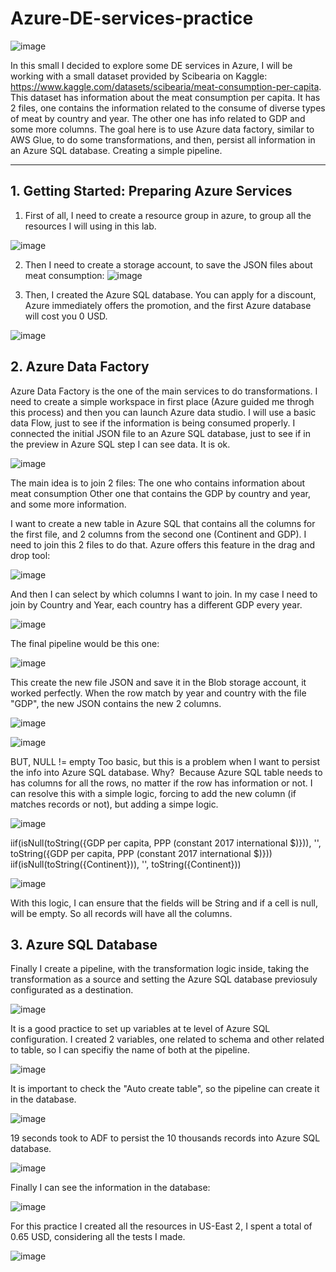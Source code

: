 # Azure-DE-services-practice

![image](https://github.com/user-attachments/assets/5cb6029d-1c40-4bb5-8b2a-dcbb16220e92)

In this small I decided to explore some DE services in Azure, I will be working with a small dataset provided by Scibearia on Kaggle: https://www.kaggle.com/datasets/scibearia/meat-consumption-per-capita.
This dataset has information about the meat consumption per capita. It has 2 files, one contains the information related to the consume of diverse types of meat by country and year. The other one has info related to GDP and some more columns.
The goal here is to use Azure data factory, similar to AWS Glue, to do some transformations, and then, persist all information in an Azure SQL database. Creating a simple pipeline.

---

## 1. Getting Started: Preparing Azure Services
1. First of all, I need to create a resource group in azure, to group all the resources I will using in this lab.

![image](https://github.com/user-attachments/assets/81aa2580-96ad-4be3-814c-0346e201648d)

2. Then I need to create a storage account, to save the JSON files about meat consumption:
  ![image](https://github.com/user-attachments/assets/b7a1c16e-0050-49cb-9205-6d8164166d67)

3. Then, I created the Azure SQL database. You can apply for a discount, Azure immediately offers the promotion, and the first Azure database will cost you 0 USD.
   
![image](https://github.com/user-attachments/assets/460b2b75-7512-4407-80fb-08ca569352a0)


## 2. Azure Data Factory
Azure Data Factory is the one of the main services to do transformations. I need to create a simple workspace in first place (Azure guided me throgh this process) and then you can launch Azure data studio.
I will use a basic data Flow, just to see if the information is being consumed properly. I connected the initial JSON file to an Azure SQL database, just to see if in the preview in Azure SQL step I can see data. It is ok.

![image](https://github.com/user-attachments/assets/014e0d25-2f92-40fd-94c7-2a6911ef626c)

The main idea is to join 2 files:
The one who contains information about meat consumption
Other one that contains the GDP by country and year, and some more information.

I want to create a new table in Azure SQL that contains all the columns for the first file, and 2 columns from the second one (Continent and GDP). I need to join this 2 files to do that. Azure offers this feature in the drag and drop tool:

![image](https://github.com/user-attachments/assets/5a856d44-7c28-4cdd-8370-b77d59bf05d6)

And then I can select by which columns I want to join. In my case I need to join by Country and Year, each country has a different GDP every year.

![image](https://github.com/user-attachments/assets/dacc9556-b120-4ef0-9485-3604596ec27b)

The final pipeline would be this one:

![image](https://github.com/user-attachments/assets/2be168fe-b159-45ee-8d77-e44cc6fb5900)

This create the new file JSON and save it in the Blob storage account, it worked perfectly. When the row match by year and country with the file "GDP", the new JSON contains the new 2 columns.

![image](https://github.com/user-attachments/assets/96c14866-e994-42ff-a586-07e35d1e1c58)

![image](https://github.com/user-attachments/assets/01148990-2326-4b3c-bee3-ad33ca9b82bd)


BUT, NULL != empty
Too basic, but this is a problem when I want to persist the info into Azure SQL database. Why? 
Because Azure SQL table needs to has columns for all the rows, no matter if the row has information or not.
I can resolve this with a simple logic, forcing to add the new column (if matches records or not), but adding a simpe logic.

![image](https://github.com/user-attachments/assets/5d75d9be-e386-42d1-a294-de533d77f88a)

iif(isNull(toString({GDP per capita, PPP (constant 2017 international $)})), '', toString({GDP per capita, PPP (constant 2017 international $)}))
iif(isNull(toString({Сontinent})), '', toString({Сontinent}))

![image](https://github.com/user-attachments/assets/af7dace4-a1d4-4fe8-9672-fa1838d26244)

With this logic, I can ensure that the fields will be String and if a cell is null, will be empty. So all records will have all the columns.




## 3. Azure SQL Database
Finally I create a pipeline, with the transformation logic inside, taking the transformation as a source and setting the Azure SQL database previosuly configurated as a destination.

![image](https://github.com/user-attachments/assets/060f6104-2ea7-4ffe-b18f-86c62dd7f954)

It is a good practice to set up variables at te level of Azure SQL configuration. I created 2 variables, one related to schema and other related to table, so I can specifiy the name of both at the pipeline.

![image](https://github.com/user-attachments/assets/30cd6b06-a14e-4422-bbc7-5f37c3ee044f)

It is important to check the "Auto create table", so the pipeline can create it in the database.

![image](https://github.com/user-attachments/assets/16344178-04e0-442d-9b31-f59237872bff)

19 seconds took to ADF to persist the 10 thousands records into Azure SQL database.

![image](https://github.com/user-attachments/assets/a92c7158-5bd6-4f56-befd-2538c811488d)

Finally I can see the information in the database:

![image](https://github.com/user-attachments/assets/e198aa3d-738c-4bd2-9827-12e49acf783a)

For this practice I created all the resources in US-East 2, I spent a total of 0.65 USD, considering all the tests I made.

![image](https://github.com/user-attachments/assets/4c4cc31b-428c-4d2d-bed2-ee6c7db24d05)

